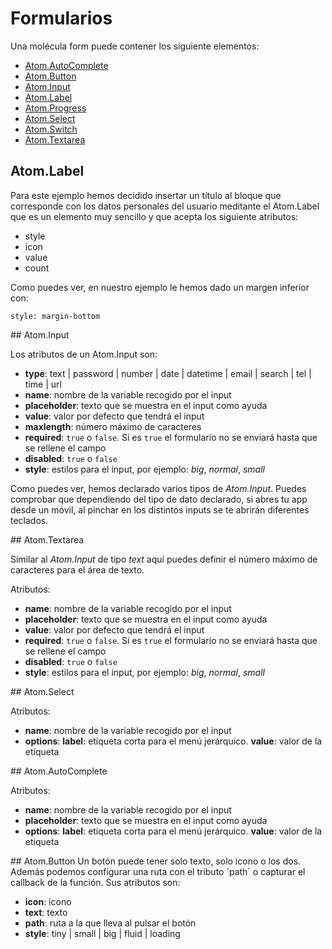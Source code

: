 # Formularios

Una molécula form puede contener los siguiente elementos:

* [Atom.AutoComplete](#auto_complete)
* [Atom.Button](#button)
* [Atom.Input](#input)
* [Atom.Label](#label)
* [Atom.Progress](#progress)
* [Atom.Select](#select)
* [Atom.Switch](#switch)
* [Atom.Textarea](#textarea)

## Atom.Label
Para este ejemplo hemos decidido insertar un título al bloque que corresponde con los datos personales del usuario meditante el Atom.Label que es un elemento muy sencillo y que acepta los siguiente atributos:

* style
* icon
* value
* count

Como puedes ver, en nuestro ejemplo le hemos dado un margen inferior con:

```
style: margin-bottom
```
<a name="input"/>
## Atom.Input

Los atributos de un Atom.Input son:

 * **type**: text | password | number | date | datetime | email | search | tel | time | url
 * **name**: nombre de la variable recogido por el input
 * **placeholder**: texto que se muestra en el input como ayuda
 * **value**: valor por defecto que tendrá el input
 * **maxlength**: número máximo de caracteres
 * **required**: `true` o `false`. Si es `true` el formulario no se enviará hasta que se rellene el campo
 * **disabled**: `true` o `false`
 * **style**: estilos para el input, por ejemplo: *big*, *normal*, *small*

Como puedes ver, hemos declarado varios tipos de *Atom.Input*. Puedes comprobar que dependiendo del tipo de dato declarado, si abres tu app desde un móvil, al pinchar en los distintos inputs se te abrirán diferentes teclados.

<a name="textarea"/>
## Atom.Textarea

Similar al *Atom.Input* de tipo *text* aquí puedes definir el número máximo de caracteres para el área de texto.

Atributos:

 * **name**: nombre de la variable recogido por el input
 * **placeholder**: texto que se muestra en el input como ayuda
 * **value**: valor por defecto que tendrá el input
 * **required**: `true` o `false`. Si es `true` el formulario no se enviará hasta que se rellene el campo
 * **disabled**: `true` o `false`
 * **style**: estilos para el input, por ejemplo: *big*, *normal*, *small*

<a name="select"/>
## Atom.Select

Atributos:

 * **name**: nombre de la variable recogido por el input
 * **options**: **label**: etiqueta corta para el menú jerárquico. **value**: valor de la etiqueta

<a name="auto_complete"/>
## Atom.AutoComplete

Atributos:

 * **name**: nombre de la variable recogido por el input
 * **placeholder**: texto que se muestra en el input como ayuda
 * **options**: **label**: etiqueta corta para el menú jerárquico. **value**: valor de la etiqueta

<a name="button"/>
## Atom.Button
Un botón puede tener solo texto, solo icono o los dos. Además podemos configurar una ruta con el tributo `path` o capturar el callback de la función. Sus atributos son:

 * **icon**: icono
 * **text**: texto
 * **path**: ruta a la que lleva al pulsar el botón
 * **style**: tiny | small | big | fluid | loading


